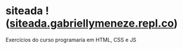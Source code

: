 # siteada !([siteada.gabriellymeneze.repl.co](https://siteada.gabriellymeneze.repl.co/))
Exercícios do curso programaria em HTML, CSS e JS
